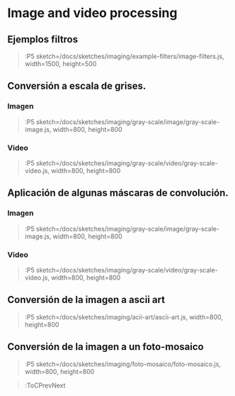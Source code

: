 # Image and video processing

## Ejemplos filtros

> :P5 sketch=/docs/sketches/imaging/example-filters/image-filters.js, width=1500, height=500

## Conversión a escala de grises.

### Imagen
> :P5 sketch=/docs/sketches/imaging/gray-scale/image/gray-scale-image.js, width=800, height=800
### Video
> :P5 sketch=/docs/sketches/imaging/gray-scale/video/gray-scale-video.js, width=800, height=800

## Aplicación de algunas máscaras de convolución.

### Imagen
> :P5 sketch=/docs/sketches/imaging/gray-scale/image/gray-scale-image.js, width=800, height=800
### Video
> :P5 sketch=/docs/sketches/imaging/gray-scale/video/gray-scale-video.js, width=800, height=800

## Conversión de la imagen a ascii art
> :P5 sketch=/docs/sketches/imaging/acii-art/ascii-art.js, width=800, height=800

## Conversión de la imagen a un foto-mosaico
> :P5 sketch=/docs/sketches/imaging/foto-mosaico/foto-mosaico.js, width=800, height=800

> :ToCPrevNext